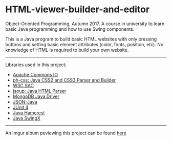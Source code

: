 # HTML-viewer-builder-and-editor

Object-Oriented Programming, Autumn 2017. A course in university to learn basic Java programming and how to use Swing components.

This is a Java program to build basic HTML websites with only pressing buttons and setting basic element attributes (color, fonts, position, etc). No knowledge of HTML is required to build your own website.

---

Libraries used in this project:
<ul>
  <li><a href="https://commons.apache.org/proper/commons-io/">Apache Commons IO</a></li>
<li><a href="https://github.com/phax/ph-css">ph-css: Java CSS2 and CSS3 Parser and Builder</a></li>
<li><a href="https://www.w3.org/Style/CSS/SAC/Overview.en.html">W3C SAC</a></li>
<li><a href="https://jsoup.org/">jsoup: Java HTML Parser</a></li>
<li><a href="https://mongodb.github.io/mongo-java-driver/">MongoDB Java Driver</a></li>
<li><a href="https://github.com/stleary/JSON-java">JSON-Java</a></li>
<li><a href="http://junit.org/junit4/">JUnit 4</a></li>
<li><a href="http://hamcrest.org/JavaHamcrest/">Java Hamcrest</a></li>
<li><a href="https://mvnrepository.com/artifact/org.swinglabs.swingx">Java SwingX</a></li>
</ul>

---

An Imgur album peviewing this project can be found <a href="https://imgur.com/a/GBjZM"> here </a>
